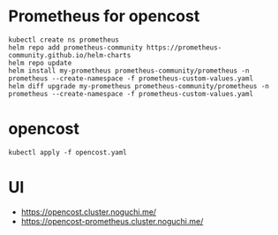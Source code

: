 # Prometheus for opencost

```
kubectl create ns prometheus
helm repo add prometheus-community https://prometheus-community.github.io/helm-charts
helm repo update
helm install my-prometheus prometheus-community/prometheus -n prometheus --create-namespace -f prometheus-custom-values.yaml
helm diff upgrade my-prometheus prometheus-community/prometheus -n prometheus --create-namespace -f prometheus-custom-values.yaml
```

# opencost

```
kubectl apply -f opencost.yaml
```

# UI

- https://opencost.cluster.noguchi.me/
- https://opencost-prometheus.cluster.noguchi.me/
